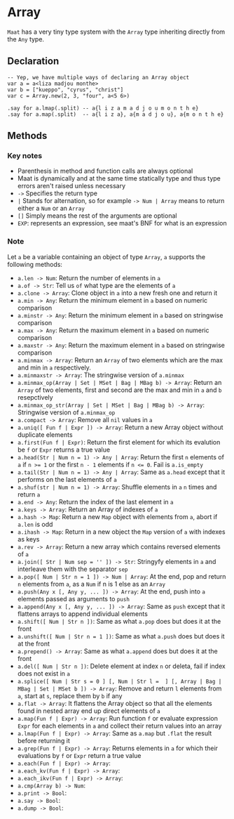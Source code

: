 # Array

`Maat` has a very tiny type system with the `Array` type inheriting directly from the `Any` type.

## Declaration

```
-- Yep, we have multiple ways of declaring an Array object
var a = a<liza madjou monthe>
var b = ["kueppo", "cyrus", "christ"]
var c = Array.new(2, 3, "four", a<5 6>)

.say for a.lmap(.split) -- a{l i z a m a d j o u m o n t h e}
.say for a.map(.split)  -- a{l i z a}, a{m a d j o u}, a{m o n t h e}
```

## Methods

### Key notes

- Parenthesis in method and function calls are always optional
- Maat is dynamically and at the same time statically type and thus type errors aren't raised unless necessary
- `->` Specifies the return type
- `|` Stands for alternation, so for example `-> Num | Array` means to return either a `Num` or an `Array`
- `[]` Simply means the rest of the arguments are optional
- `EXP`: represents an expression, see maat's BNF for what is an expression

### Note

Let `a` be a variable containing an object of type `Array`, `a` supports the following methods:

- `a.len -> Num`: Return the number of elements in `a`
- `a.of -> Str`: Tell us `of` what type are the elements of `a`
- `a.clone -> Array`: Clone object in `a` into a new fresh one and return it
- `a.min -> Any`: Return the minimum element in `a` based on numeric comparison
- `a.minstr -> Any`: Return the minimum element in `a` based on stringwise comparison
- `a.max -> Any`: Return the maximum element in `a` based on numeric comparison
- `a.maxstr -> Any`: Return the maximum element in `a` based on stringwise comparison
- `a.minmax -> Array`: Return an `Array` of two elements which are the max and min in `a` respectively.
- `a.minmaxstr -> Array`: The stringwise version of `a.minmax`
- `a.minmax_op(Array | Set | MSet | Bag | MBag b) -> Array`: Return an `Array` of two elements, first and second are the max and min in `a` and `b` resepctively
- `a.minmax_op_str(Array | Set | MSet | Bag | MBag b) -> Array`: Stringwise version of `a.minmax_op`
- `a.compact -> Array`: Remove all `nil` values in `a`
- `a.uniq([ Fun f | Expr ]) -> Array`: Return a new Array object without duplicate elements
- `a.first(Fun f | Expr)`: Return the first element for which its evalution be `f` or `Expr` returns a true value
- `a.head(Str | Num n = 1) -> Any | Array`: Return the first `n` elements of `a` if `n >= 1` or the first `n - 1` elements if `n <= 0`. Fail is `a.is_empty`
- `a.tail(Str | Num n = 1) -> Any | Array`: Same as `a.head` except that it  performs on the last elements of `a`
- `a.shuf(str | Num n = 1) -> Array`: Shuffle elements in `a` `n` times and return `a`
- `a.end -> Any`: Return the index of the last element in `a`
- `a.keys -> Array`: Return an Array of indexes of `a`
- `a.hash -> Map`: Return a new `Map` object with elements from `a`, abort if `a.len` is odd
- `a.ihash -> Map`: Return in a new object the `Map` version of `a` with indexes as keys
- `a.rev -> Array`: Return a new array which contains reversed elements of `a`
- `a.join([ Str | Num sep = '' ]) -> Str`: Stringyfy elements in `a` and interleave them with the separator `sep`
- `a.pop([ Num | Str n = 1 ]) -> Num | Array`: At the end, pop and return `n` elements from `a`, as a `Num` if n is 1 else as an `Array`
- `a.push(Any x [, Any y, ... ]) -> Array`: At the end, push into `a` elements passed as arguments to `push`
- `a.append(Any x [, Any y, ... ]) -> Array`: Same as `push` except that it flattens arrays to append individual elements
- `a.shift([ Num | Str n ])`: Same as what `a.pop` does but does it at the front
- `a.unshift([ Num | Str n = 1 ])`: Same as what `a.push` does but does it at the front
- `a.prepend() -> Array`: Same as what `a.append` does but does it at the front
- `a.del([ Num | Str n ])`: Delete element at index `n` or deleta, fail if index does not exist in `a`
- `a.splice([ Num | Str s = 0 ] [, Num | Str l =  ] [, Array | Bag | MBag | Set | MSet b ]) -> Array`: Remove and return `l` elements from `a`, start at `s`, replace them by `b` if any
- `a.flat -> Array`: It flattens the Array object so that all the elements found in nested array end up direct elements of `a`
- `a.map(Fun f | Expr) -> Array`: Run function `f` or evaluate expression `Expr` for each elements in `a` and collect their return values into an array
- `a.lmap(Fun f | Expr) -> Array`: Same as `a.map` but `.flat` the result before returning it
- `a.grep(Fun f | Expr) -> Array`: Returns elements in `a` for which their evaluations by `f` or `Expr` return a true value
- `a.each(Fun f | Expr) -> Array`:
- `a.each_kv(Fun f | Expr) -> Array`:
- `a.each_ikv(Fun f | Expr) -> Array`:
- `a.cmp(Array b) -> Num`: 
- `a.print -> Bool`:
- `a.say -> Bool`:
- `a.dump -> Bool`:

